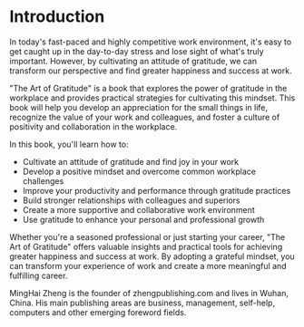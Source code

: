 # Introduction

In today's fast-paced and highly competitive work environment, it's easy to get caught up in the day-to-day stress and lose sight of what's truly important. However, by cultivating an attitude of gratitude, we can transform our perspective and find greater happiness and success at work.

"The Art of Gratitude" is a book that explores the power of gratitude in the workplace and provides practical strategies for cultivating this mindset. This book will help you develop an appreciation for the small things in life, recognize the value of your work and colleagues, and foster a culture of positivity and collaboration in the workplace.

In this book, you'll learn how to:

* Cultivate an attitude of gratitude and find joy in your work
* Develop a positive mindset and overcome common workplace challenges
* Improve your productivity and performance through gratitude practices
* Build stronger relationships with colleagues and superiors
* Create a more supportive and collaborative work environment
* Use gratitude to enhance your personal and professional growth

Whether you're a seasoned professional or just starting your career, "The Art of Gratitude" offers valuable insights and practical tools for achieving greater happiness and success at work. By adopting a grateful mindset, you can transform your experience of work and create a more meaningful and fulfilling career.

MingHai Zheng is the founder of zhengpublishing.com and lives in Wuhan, China. His main publishing areas are business, management, self-help, computers and other emerging foreword fields.
